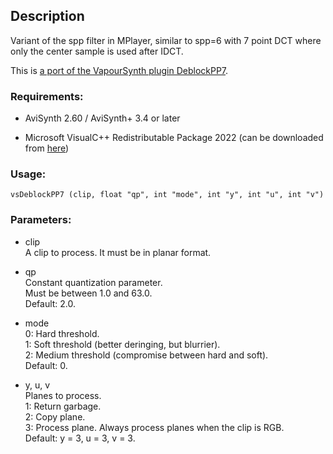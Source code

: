 ## Description

Variant of the spp filter in MPlayer, similar to spp=6 with 7 point DCT where only the center sample is used after IDCT.

This is [a port of the VapourSynth plugin DeblockPP7](https://github.com/HomeOfVapourSynthEvolution/VapourSynth-DeblockPP7).

### Requirements:

- AviSynth 2.60 / AviSynth+ 3.4 or later

- Microsoft VisualC++ Redistributable Package 2022 (can be downloaded from [here](https://github.com/abbodi1406/vcredist/releases))

### Usage:

```
vsDeblockPP7 (clip, float "qp", int "mode", int "y", int "u", int "v")
```

### Parameters:

- clip\
    A clip to process. It must be in planar format.
    
- qp\
    Constant quantization parameter.\
    Must be between 1.0 and 63.0.\
    Default: 2.0.
    
- mode\
    0: Hard threshold.\
    1: Soft threshold (better deringing, but blurrier).\
    2: Medium threshold (compromise between hard and soft).\
    Default: 0.
    
- y, u, v\
    Planes to process.\
    1: Return garbage.\
    2: Copy plane.\
    3: Process plane. Always process planes when the clip is RGB.\
    Default: y = 3, u = 3, v = 3.
    